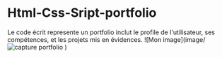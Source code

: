# Html-Css-Sript-portfolio
Le code écrit represente un portfolio inclut le profile de l'utilisateur, ses compétences, et les projets mis en évidences.
![Mon image](image/![capture portfolio](https://github.com/user-attachments/assets/441e022d-9ffc-4868-baac-5613b6c75427)
)
